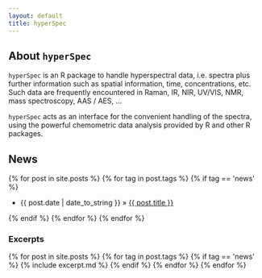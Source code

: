 ```yaml
---
layout: default
title: hyperSpec
---
```

## About `hyperSpec`

`hyperSpec` is an R package to handle hyperspectral data, i.e. spectra plus further information such
as spatial information, time, concentrations, etc.  
Such data are frequently encountered in Raman, IR, NIR, UV/VIS, NMR, mass spectroscopy, AAS / AES,
...  

`hyperSpec` acts as an interface for the convenient handling of the spectra, using the powerful
chemometric data analysis provided by R and other R packages.

## News
{% for post in site.posts %}
{% for tag in post.tags %}
{% if tag == 'news' %}

- {{ post.date | date_to_string }} &raquo; <a href="{{ post.url }}">{{ post.title }}</a>

{% endif %}
{% endfor %}
{% endfor %}


### Excerpts
{% for post in site.posts %}
{% for tag in post.tags %}
{% if tag == 'news' %}
{% include excerpt.md %}
{% endif %}
{% endfor %}
{% endfor %}
